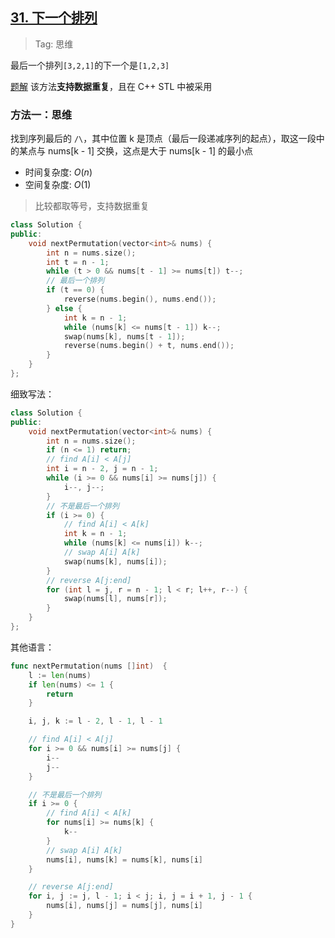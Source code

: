 ## [31. 下一个排列](https://leetcode.cn/problems/next-permutation/description)

> Tag: 思维

最后一个排列`[3,2,1]`的下一个是`[1,2,3]`

[题解](https://leetcode.cn/problems/next-permutation/solutions/80560/xia-yi-ge-pai-lie-suan-fa-xiang-jie-si-lu-tui-dao-/?envType=featured-list&envId=2cktkvj?envType=featured-list&envId=2cktkvj) 该方法**支持数据重复**，且在 C++ STL 中被采用

### 方法一：思维

找到序列最后的 `/\`，其中位置 k 是顶点（最后一段递减序列的起点），取这一段中的某点与 nums[k - 1] 交换，这点是大于 nums[k - 1] 的最小点

* 时间复杂度: ${O(n)}$
* 空间复杂度: ${O(1)}$

> 比较都取等号，支持数据重复

```cpp
class Solution {
public:
    void nextPermutation(vector<int>& nums) {
        int n = nums.size();
        int t = n - 1;
        while (t > 0 && nums[t - 1] >= nums[t]) t--;
        // 最后一个排列
        if (t == 0) {
            reverse(nums.begin(), nums.end());
        } else {
            int k = n - 1;
            while (nums[k] <= nums[t - 1]) k--;
            swap(nums[k], nums[t - 1]);
            reverse(nums.begin() + t, nums.end());
        }
    }
};
```

细致写法：

```cpp
class Solution {
public:
    void nextPermutation(vector<int>& nums) {
        int n = nums.size();
        if (n <= 1) return;
        // find A[i] < A[j]
        int i = n - 2, j = n - 1;
        while (i >= 0 && nums[i] >= nums[j]) {
            i--, j--;
        }
        // 不是最后一个排列
        if (i >= 0) {
            // find A[i] < A[k]
            int k = n - 1;
            while (nums[k] <= nums[i]) k--;
            // swap A[i] A[k]
            swap(nums[k], nums[i]);
        }
        // reverse A[j:end]
        for (int l = j, r = n - 1; l < r; l++, r--) {
            swap(nums[l], nums[r]);
        }
    }
};
```

其他语言：

```go
func nextPermutation(nums []int)  {
    l := len(nums)
    if len(nums) <= 1 {
        return
    }

    i, j, k := l - 2, l - 1, l - 1

    // find A[i] < A[j]
    for i >= 0 && nums[i] >= nums[j] {
        i--
        j--
    }

    // 不是最后一个排列
    if i >= 0 {
        // find A[i] < A[k]
        for nums[i] >= nums[k] {
            k--
        }
        // swap A[i] A[k]
        nums[i], nums[k] = nums[k], nums[i]
    }

    // reverse A[j:end]
    for i, j := j, l - 1; i < j; i, j = i + 1, j - 1 {
        nums[i], nums[j] = nums[j], nums[i]
    }
}
```